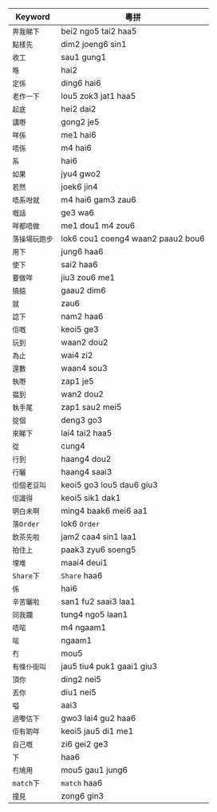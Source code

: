 | Keyword | 粵拼 |
| --- | --- |
| `畀我睇下` | bei2 ngo5 tai2 haa5 |
| `點樣先` | dim2 joeng6 sin1 |
| `收工` | sau1 gung1 |
| `喺` | hai2 |
| `定係` | ding6 hai6 |
| `老作一下` | lou5 zok3 jat1 haa5 |
| `起底` | hei2 dai2 |
| `講嘢` | gong2 je5 |
| `咩係` | me1 hai6 |
| `唔係` | m4 hai6 |
| `系` | hai6 |
| `如果` | jyu4 gwo2 |
| `若然` | joek6 jin4 |
| `唔系咁就` | m4 hai6 gam3 zau6 |
| `嘅話` | ge3 wa6 |
| `咩都唔做` | me1 dou1 m4 zou6 |
| `落操場玩跑步` | lok6 cou1 coeng4 waan2 paau2 bou6 |
| `用下` | jung6 haa6 |
| `使下` | sai2 haa6|
| `要做咩` | jiu3 zou6 me1 |
| `搞掂` | gaau2 dim6 |
| `就` | zau6 |
| `諗下` | nam2 haa6 |
| `佢嘅` | keoi5 ge3 |
| `玩到` | waan2 dou2 |
| `為止` | wai4 zi2 |
| `還數` | waan4 sou3 |
| `執嘢` | zap1 je5 |
| `揾到` | wan2 dou2 |
| `執手尾` | zap1 sau2 mei5 |
| `掟個` | deng3 go3 |
| `來睇下` | lai4 tai2 haa5 |
| `從` | cung4 |
| `行到` | haang4 dou2 |
| `行曬` | haang4 saai3 |
| `佢個老豆叫` | keoi5 go3 lou5 dau6 giu3 |
| `佢識得` | keoi5 sik1 dak1 |
| `明白未啊` | ming4 baak6 mei6 aa1 |
| `落Order` | lok6 `Order` |
| `飲茶先啦` | jam2 caa4 sin1 laa1 |
| `拍住上` | paak3 zyu6 soeng5 |
| `埋堆` | maai4 deui1 |
| `Share下` | `Share` haa6 |
| `係` | hai6 |
| `辛苦曬啦` | san1 fu2 saai3 laa1 |
| `同我躝` | tung4 ngo5 laan1 |
| `唔啱` | m4 ngaam1 |
| `啱` | ngaam1 |
| `冇` | mou5 |
| `有條仆街叫` | jau5 tiu4 puk1 gaai1 giu3 |
| `頂你` | ding2 nei5 |
| `丟你` | diu1 nei5 |
| `嗌` | aai3 |
| `過嚟估下` | gwo3 lai4 gu2 haa6 |
| `佢有啲咩` | keoi5 jau5 di1 me1 |
| `自己嘅` | zi6 gei2 ge3 |
| `下` | haa6 |
| `冇鳩用` | mou5 gau1 jung6 |
| `match下` | `match` haa6 |
| `撞見` | zong6 gin3 |
